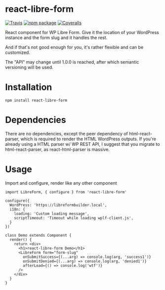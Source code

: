 # react-libre-form

[![Travis][build-badge]][build]
[![npm package][npm-badge]][npm]
[![Coveralls][coveralls-badge]][coveralls]

React component for WP Libre Form. Give it the location of your WordPress instance and the form slug and it handles the rest.

And if that's not good enough for you, it's rather flexible and can be customized.

The "API" may change until 1.0.0 is reached, after which semantic versioning will be used.

# Installation

`npm install react-libre-form`

# Dependencies
There are no dependencies, except the peer dependency of html-react-parser, which is required to render the HTML WordPress outputs.
If you're already using a HTML parser w/ WP REST API, I suggest that you migrate to html-react-parser, as react-html-parser is massive.

# Usage
Import and configure, render like any other component

```
import LibreForm, { configure } from 'react-libre-form'

configure({
  WordPress: 'https://libreformbuilder.local',
  i18n: {
    loading: 'Custom loading message',
    scriptTimeout: 'Timeout while loading wplf-client.js',
  }
})

class Demo extends Component {
  render() {
    return <div>
      <h1>react-libre-form Demo</h1>
      <LibreForm form="form-slug"
        onSubmitSuccess={(...arg) => console.log(arg, 'success1')}
        onSubmitDenied={(...arg) => console.log(arg, 'denied1')}
        afterLoad={() => console.log('wtf')}
      />
    </div>
  }
}
```

[build-badge]: https://img.shields.io/travis/libreform/react-libre-form/master.png?style=flat-square
[build]: https://travis-ci.org/libreform/react-libre-form

[npm-badge]: https://img.shields.io/npm/v/react-libre-form.png?style=flat-square
[npm]: https://www.npmjs.org/package/react-libre-form

[coveralls-badge]: https://img.shields.io/coveralls/libreform/react-libre-form/master.png?style=flat-square
[coveralls]: https://coveralls.io/github/libreform/react-libre-form
